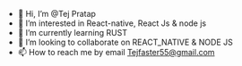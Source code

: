 - 👋 Hi, I’m @Tej Pratap
- 👀 I’m interested in React-native, React Js & node js 
- 🌱 I’m currently learning RUST
- 💞️ I’m looking to collaborate on REACT_NATIVE & NODE JS
- 📫 How to reach me by email Tejfaster55@gmail.com

<!---
tejfaster/tejfaster is a ✨ special ✨ repository because its `README.md` (this file) appears on your GitHub profile.
You can click the Preview link to take a look at your changes.
--->
